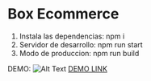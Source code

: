 
# Box Ecommerce

1. Instala las dependencias: npm i 
2. Servidor de desarrollo: npm run start
3. Modo de produccion: npm run build

DEMO:
![Alt Text](https://i.ibb.co/zZ8TJC6/screen-capture-1-YOSxm-SIB.gif)
[DEMO LINK](https://upbeat-easley-ac4bf5.netlify.app/)
